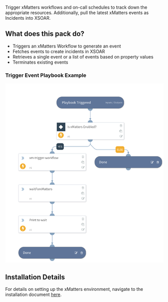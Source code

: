 Trigger xMatters workflows and on-call schedules to track down the appropriate resources. Additionally, pull the latest xMatters events as Incidents into XSOAR. 

## What does this pack do?

* Triggers an xMatters Workflow to generate an event
* Fetches events to create incidents in XSOAR
* Retrieves a single event or a list of events based on property values
* Terminates existing events

### Trigger Event Playbook Example

![xMatters - Wait For Response Playbook](binary_files/xMatters_-_Wait_for_Response.png)

## Installation Details

For details on setting up the xMatters environment, navigate to the installation document [here](https://github.com/xmatters/xm-labs-xsoar). 
